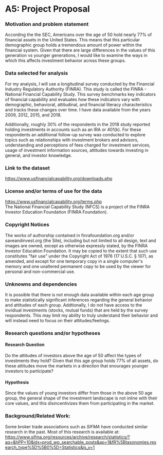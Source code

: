 # A5: Project Proposal


### Motivation and problem statement
According the the SEC, Americans over the age of 50 hold nearly 77% of financial assets in the United States.   This means that this particular demographic group holds a tremendous amount of power within the financial system.  Given that there are large differences in the values of this generation vs younger generations, I would like to examine the ways in which this affects investment behavior across these groups.

### Data selected for analysis
For my analysis, I will use a longitudinal survey conducted by the Financial Industry Regulatory Authority (FINRA).  This study is called the FINRA - National Financial Capability Study.  This survey benchmarks key indicators of financial capability and evaluates how these indicators vary with demographic, behavioral, attitudinal, and financial literacy characteristics and tracks these changes over time.   I have data available from the years 2009, 2012, 2015, and 2018.

Additionally, roughly 30% of the respondents in the 2018 study reported holding investments in accounts such as an IRA or 401(k).  For these respondents an additional follow-up survey was conducted to explore topics such as relationships with investment brokers and advisors, understanding and perceptions of fees charged for investment services, usage of investment information sources, attitudes towards investing in general, and investor knowledge.



### Link to the dataset

https://www.usfinancialcapability.org/downloads.php


### License and/or terms of use for the data
https://www.usfinancialcapability.org/terms.php  
The National Financial Capability Study (NFCS) is a project of the FINRA Investor Education Foundation (FINRA Foundation).

### Copyright Notices

The works of authorship contained in finrafoundation.org and/or saveandinvest.org (the Site), including but not limited to all design, text and images are owned, except as otherwise expressly stated, by the FINRA Investor Education Foundation.  It may be copied to the extent that such use constitutes "fair use" under the Copyright Act of 1976 (17 U.S.C. § 107), as amended, and except for one temporary copy in a single computer's memory and one unaltered permanent copy to be used by the viewer for personal and non-commercial use.
        
### Unknowns and dependencies 

It is possible that there is not enough data available within each age group to make statistically significant inferences regarding the general behavior and attitudes of each group.  Addtionally, I do not have access to the invidiual investments (stocks, mutual funds) that are held by the survey respondents.  This may limit my ability to truly understand their behavior and will instead need to focus on their attitudes/feelings.
  
### Research questions and/or hypotheses

#### Research Question

Do the attitudes of investors above the age of 50 affect the types of investments they hold?  Given that this age group holds 77% of all assets, do these attitudes move the markets in a direction that enourages younger investors to participate?

#### Hypothesis

Since the values of young investors differ from those in the above 50 age group, the general shape of the investment landscape is not inline with their core values, and this disincentivizes them from participating in the market. 

### Background/Related Work: 

Some broker trade associations such as _SIFMA_ have conducted similar research in the past.   Most of this research is available at: 
https://www.sifma.org/resources/archive/research/statistics/?aq=&hPP=10&idx=prod_wp_searchable_posts&ap=1&fR%5Btaxonomies.research_type%5D%5B0%5D=Statistics&is_v=1
